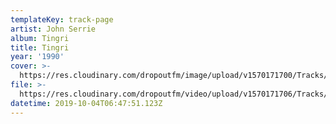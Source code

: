 ```yaml
---
templateKey: track-page
artist: John Serrie
album: Tingri
title: Tingri
year: '1990'
cover: >-
  https://res.cloudinary.com/dropoutfm/image/upload/v1570171700/Tracks/john-serrie-tingri_vcjlow.jpg
file: >-
  https://res.cloudinary.com/dropoutfm/video/upload/v1570171706/Tracks/john-serrie-tingri_wlgdh9.mp3
datetime: 2019-10-04T06:47:51.123Z
---
```

